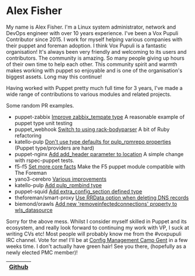 # Alex Fisher

My name is Alex Fisher.  I'm a Linux system administrator, network and DevOps engineer with over 10 years experience.
I've been a Vox Pupuli Contributor since 2015.  I work for myself helping various companies with their puppet and foreman adoption.
I think Vox Pupuli is a fantastic organisation!  It's always been very friendly and welcoming to its users and contributors.
The community is amazing.  So many people giving up hours of their own time to help each other.
This community spirit and warmth makes working with puppet so enjoyable and is one of the organisation's biggest assets.
Long may this continue!

Having worked with Puppet pretty much full time for 3 years, I've made a wide range of contributions to various modules and related projects.

Some random PR examples.

* puppet-zabbix [Improve zabbix\_tempate type](https://github.com/voxpupuli/puppet-zabbix/pull/318) A reasonable example of puppet type unit testing
* puppet\_webhook [Switch to using rack-bodyparser](https://github.com/voxpupuli/puppet_webhook/pull/36) A bit of Ruby refactoring
* katello-pulp [Don't use type defaults for pulp_rpmrepo properties](https://github.com/theforeman/puppet-pulp/pull/284) (Puppet type/providers are hard)
* puppet-nginx [Add add_header parameter to location](https://github.com/voxpupuli/puppet-nginx/pull/1160) A simple change with rspec-puppet tests.
* f5-f5 [Set more core facts](https://github.com/f5devcentral/f5-puppet/pull/10) Make the F5 puppet module compatible with The Foreman
* yano3-cerebro [Various improvements](https://github.com/yano3/puppet-cerebro/pull/14)
* katello-pulp [Add pulp_rpmbind type](https://github.com/theforeman/puppet-pulp/pull/231)
* puppet-squid [Add extra_config_section defined type](https://github.com/voxpupuli/puppet-squid/pull/17)
* theforeman/smart-proxy [Use RRData option when deleting DNS records](https://github.com/theforeman/smart-proxy/commit/67c1cc836418583d85b7782b1ceef3ac554e0abd)
* biemond/orawls [Add new 'removeinfectedconnections' property to wls_datasource](https://github.com/biemond/biemond-orawls/pull/308)

Sorry for the above mess.  Whilst I consider myself skilled in Puppet and its ecosystem, and really look forward to continuing my work with VP, I suck at writing CVs etc!
Most people will probably know me from the #voxpupuli IRC channel. Vote for me!  I'll be at [Config Management Camp Gent](cfgmgmtcamp.eu) in a few weeks time.  I don't actually have green hair!  See you there, (hopefully as a newly elected PMC member)!

| [Github][g] |
| ----------- |

[g]:https://github.com/alexjfisher
